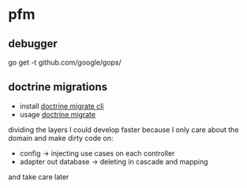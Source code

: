# pfm



## debugger

go get -t github.com/google/gops/


## doctrine migrations

* install [doctrine migrate cli](https://github.com/golang-migrate/migrate/tree/master/cmd/migrate)
* usage [doctrine migrate](https://github.com/golang-migrate/migrate)



dividing the layers I could develop faster because I only care about the domain and make dirty code on:
 * config -> injecting use cases on each controller
 * adapter out database -> deleting in cascade and mapping

and take care later